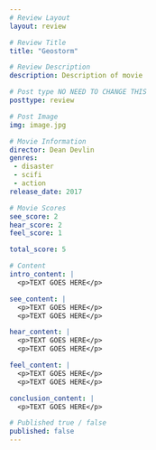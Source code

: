 ```yaml
---
# Review Layout
layout: review

# Review Title
title: "Geostorm"

# Review Description
description: Description of movie

# Post type NO NEED TO CHANGE THIS
posttype: review

# Post Image
img: image.jpg

# Movie Information
director: Dean Devlin
genres:
 - disaster
 - scifi
 - action
release_date: 2017

# Movie Scores
see_score: 2
hear_score: 2
feel_score: 1

total_score: 5

# Content
intro_content: |
  <p>TEXT GOES HERE</p>

see_content: |
  <p>TEXT GOES HERE</p>
  <p>TEXT GOES HERE</p>

hear_content: |
  <p>TEXT GOES HERE</p>
  <p>TEXT GOES HERE</p>

feel_content: |
  <p>TEXT GOES HERE</p>
  <p>TEXT GOES HERE</p>

conclusion_content: |
  <p>TEXT GOES HERE</p>

# Published true / false
published: false
---
```

